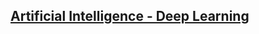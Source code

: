 ## [Artificial Intelligence - Deep Learning](https://github.com/FMI-Materials/FMI-Master-AI-Materials/tree/main/Year%20II/Semester%20I/Deep%20Learning)